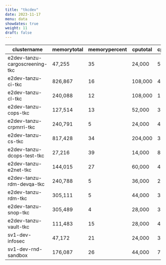 ```yaml
---
title: "tkcdev"
date: 2023-11-17
menu: data
showdates: true
weight: 11
draft: false
---
```

<!--more-->
| clustername                    | memorytotal | memorypercent | cputotal | cpupercent | nodecount | health  | message            |
| ------------------------------ | ----------- | ------------- | -------- | ---------- | --------- | ------- | ------------------ |
| e2dev-tanzu-cargoscreening-tkc |      47,255 |            35 |   24,000 |         56 |         6 | HEALTHY | Cluster is healthy |
| e2dev-tanzu-ci-tkc             |     826,867 |            16 |  108,000 |         46 |         9 | HEALTHY | Cluster is healthy |
| e2dev-tanzu-cl-tkc             |     240,088 |            12 |  108,000 |         18 |         9 | HEALTHY | Cluster is healthy |
| e2dev-tanzu-cops-tkc           |     127,514 |            13 |   52,000 |         34 |         8 | HEALTHY | Cluster is healthy |
| e2dev-tanzu-crpmrri-tkc        |     240,791 |             5 |   24,000 |         41 |         6 | HEALTHY | Cluster is healthy |
| e2dev-tanzu-cs-tkc             |     817,428 |            34 |  204,000 |         31 |        27 | HEALTHY | Cluster is healthy |
| e2dev-tanzu-dcops-test-tkc     |      27,216 |            39 |   14,000 |         82 |         5 | HEALTHY | Cluster is healthy |
| e2dev-tanzu-e2net-tkc          |     144,015 |            27 |   60,000 |         40 |         6 | HEALTHY | Cluster is healthy |
| e2dev-tanzu-rdm-devqa-tkc      |     240,788 |             5 |   36,000 |         28 |         6 | HEALTHY | Cluster is healthy |
| e2dev-tanzu-rdm-tkc            |     305,111 |             5 |   44,000 |         31 |         7 | HEALTHY | Cluster is healthy |
| e2dev-tanzu-snop-tkc           |     305,489 |             4 |   28,000 |         37 |         5 | HEALTHY | Cluster is healthy |
| e2dev-tanzu-vault-tkc          |     111,483 |            15 |   28,000 |         49 |         7 | HEALTHY | Cluster is healthy |
| sv1-dev-infosec                |      47,172 |            21 |   24,000 |         38 |         6 | HEALTHY | Cluster is healthy |
| sv1-dev-rnd-sandbox            |     176,087 |            26 |   44,000 |         70 |         7 | HEALTHY | Cluster is healthy |
